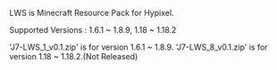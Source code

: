 LWS is Minecraft Resource Pack for Hypixel.

Supported Versions : 1.6.1 ~ 1.8.9, 1.18 ~ 1.18.2

'J7-LWS_1_v0.1.zip' is for version 1.6.1 ~ 1.8.9.
'J7-LWS_8_v0.1.zip' is for version 1.18 ~ 1.18.2.(Not Released)
